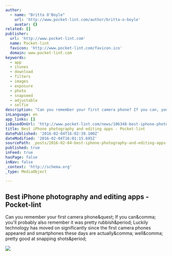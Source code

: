 ```yaml
---
author:
  - name: "Britta O'Boyle"
    url: 'http://www.pocket-lint.com/author/britta-o-boyle'
    avatar: {}
related: []
publisher:
  url: 'http://www.pocket-lint.com'
  name: Pocket-lint
  favicon: 'http://www.pocket-lint.com/favicon.ico'
  domain: www.pocket-lint.com
keywords:
  - app
  - itunes
  - download
  - filters
  - images
  - exposure
  - photo
  - snapseed
  - adjustable
  - selfie
description: "Can you remember your first camera phone? If you can, you'll probably also remember it was pretty rubbish. Luckily technology has moved on significantly since the first camera phones appeared and smartphones these days are actually, well, pretty good at snapping shots."
inLanguage: en
app_links: []
isBasedOnUrl: 'http://www.pocket-lint.com/news/106348-best-iphone-photography-and-editing-apps'
title: Best iPhone photography and editing apps - Pocket-lint
datePublished: '2016-02-04T16:02:39.100Z'
dateModified: '2016-02-04T16:01:15.695Z'
sourcePath: _posts/2016-02-04-best-iphone-photography-and-editing-apps-pocket-lint.md
published: true
inFeed: true
hasPage: false
inNav: false
_context: 'http://schema.org'
_type: MediaObject

---
```

<article style=""><h1>Best iPhone photography and editing apps - Pocket-lint</h1><p>Can you remember your first camera phone&amp;quest; If you can&amp;comma; you'll probably also remember it was pretty rubbish&amp;period; Luckily technology has moved on significantly since the first camera phones appeared and smartphones these days are actually&amp;comma; well&amp;comma; pretty good at snapping shots&amp;period;</p><img src="http://cdn.pocket-lint.com/r/s/970x/assets/images/phpo1pjsn.jpg" /></article>